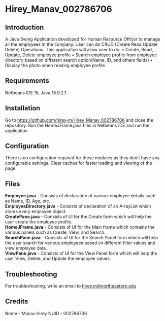 # Hirey_Manav_002786706

## Introduction
A Java Swing Application developed for Human Resource Officer to manage all the employees in the company. User can do CRUD (Create Read Update Delete) Operations. This application will allow user to do:
• Create, Read, Update, Delete employee profile 
• Search employee profile from employee directory based on different search option(Name, ID, and others fields) 
• Display the photo when reading employee profile

## Requirements
Netbeans IDE 15, Java 18.0.2.1

## Installation
Go to  https://github.com/hirey-m/Hirey_Manav_002786706 and close the repository. Run the HomeJFrame.java files in Netbeans IDE and run the application.

## Configuration
There is no configuration required for these modules as they don't have any configurable settings. Clear caches for faster loading and viewing of the page.

## Files
**Employee.java** - Consists of declaration of various employee details such as Name, ID, Age, etc.<br>
**EmployeeDirectory.java** - Consists of declaration of an ArrayList which stores every employee object.<br>
**CreatePane.java** - Consists of UI for the Create form which will help the user create the employee profile.<br>
**HomeJFrame.java** - Consists of UI for the Main frame which contains the various panels such as Create, View, and Search.<br>
**SearchPane.java** - Consists of UI for the Search Panel form which will help the user search for various employees based on different filter values and view employee data.<br>
**ViewPane.java** - Consists of UI for the View Panel form which will help the user View, Delete, and Update the employee values.<br>

## Troubleshooting
For troubleshooting, write an email to hirey.m@northeastern.edu

## Credits
Name - Manav Hirey
NUID - 002786706
